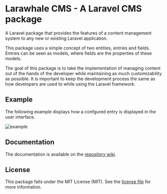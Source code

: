 # Larawhale CMS - A Laravel CMS package

A Laravel package that provides the features of a content management system to any new or existing Laravel application.

This package uses a simple concept of two entities, entries and fields. Entries can be seen as models, where fields are the properties of these models.

The goal of this package is to take the implementation of managing content out of the hands of the developer while maintaining as much customizability as possible. It is important to keep the development process the same as how developers are used to while using the Laravel framework.

## Example

The following example displays how a confgured entry is displayed in the user interface.

![example](https://user-images.githubusercontent.com/8861831/82252871-20814e80-9950-11ea-8272-9e2fdb276c43.png)


## Documentation

The documentation is available on the [repository wiki](https://github.com/larawhale/cms/wiki/Introduction).

## License

This package falls under the MIT License (MIT). See the [license file](https://github.com/larawhale/cms/blob/master/LICENSE) for more information.
